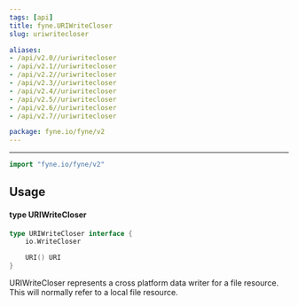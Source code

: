 ```yaml
---
tags: [api]
title: fyne.URIWriteCloser
slug: uriwritecloser

aliases:
- /api/v2.0//uriwritecloser
- /api/v2.1//uriwritecloser
- /api/v2.2//uriwritecloser
- /api/v2.3//uriwritecloser
- /api/v2.4//uriwritecloser
- /api/v2.5//uriwritecloser
- /api/v2.6//uriwritecloser
- /api/v2.7//uriwritecloser

package: fyne.io/fyne/v2
---
```



---
```go
import "fyne.io/fyne/v2"
```

## Usage

#### type URIWriteCloser

```go
type URIWriteCloser interface {
	io.WriteCloser

	URI() URI
}
```

URIWriteCloser represents a cross platform data writer for a file resource. This will normally refer to a local file resource.
